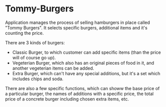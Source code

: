 # Tommy-Burgers

Application manages the process of selling hamburgers in place called "Tommy Burgers".
It selects specific burgers, additional items and it's counting the price. 

There are 3 kinds of burgers:
- Classic Burger, to which customer can add specific items (than the price will of course go up).
- Vegeterian Burger, which also has an original pieces of food in it, and another vegeterian items can be added.
- Extra Burger, which can't have any special additions, but it's a set which includes chips and soda.

There are also a few specific functions, which can showw the base price of a particular burger, the names of additions
with a specific price, the total price of a concrete burger including chosen extra items, etc.
